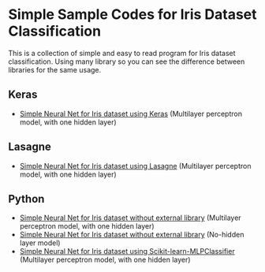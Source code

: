 # Simple Sample Codes for Iris Dataset Classification
This is a collection of simple and easy to read program for Iris dataset classification. Using many library so you can see the difference between libraries for the same usage.

## Keras
- [Simple Neural Net for Iris dataset using Keras][iris_keras] (Multilayer perceptron model, with one hidden layer)

## Lasagne
- [Simple Neural Net for Iris dataset using Lasagne][iris_lasagne] (Multilayer perceptron model, with one hidden layer)

## Python
- [Simple Neural Net for Iris dataset without external library][iris_plain] (Multilayer perceptron model, with one hidden layer) 
- [Simple Neural Net for Iris dataset without external library][iris_plain_2] (No-hidden layer model)
- [Simple Neural Net for Iris dataset using Scikit-learn-MLPClassifier][iris_scikit] (Multilayer perceptron model, with one hidden layer)

[iris_keras]:https://github.com/rianrajagede/iris-python/blob/master/Keras/iris_keras.py
[iris_lasagne]:https://github.com/rianrajagede/iris-python/blob/master/Lasagne/iris_lasagne.py
[iris_scikit]:https://github.com/rianrajagede/iris-python/blob/master/Python/iris_scikit.py
[iris_plain]:https://github.com/rianrajagede/iris-python/blob/master/Python/iris_plain_mlp.py
[iris_plain_2]:https://github.com/rianrajagede/iris-python/blob/master/Python/iris_plain_slp.py
